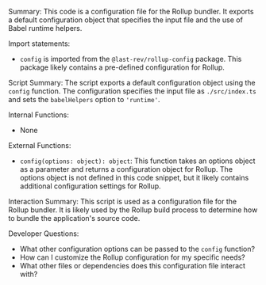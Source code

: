 Summary:
This code is a configuration file for the Rollup bundler. It exports a default configuration object that specifies the input file and the use of Babel runtime helpers.

Import statements:
- `config` is imported from the `@last-rev/rollup-config` package. This package likely contains a pre-defined configuration for Rollup.

Script Summary:
The script exports a default configuration object using the `config` function. The configuration specifies the input file as `./src/index.ts` and sets the `babelHelpers` option to `'runtime'`.

Internal Functions:
- None

External Functions:
- `config(options: object): object`: This function takes an options object as a parameter and returns a configuration object for Rollup. The options object is not defined in this code snippet, but it likely contains additional configuration settings for Rollup.

Interaction Summary:
This script is used as a configuration file for the Rollup bundler. It is likely used by the Rollup build process to determine how to bundle the application's source code.

Developer Questions:
- What other configuration options can be passed to the `config` function?
- How can I customize the Rollup configuration for my specific needs?
- What other files or dependencies does this configuration file interact with?